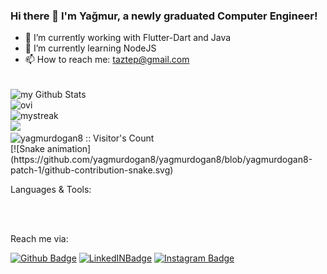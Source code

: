 ### Hi there 👋 I'm Yağmur, a newly graduated Computer Engineer!

- 🔭 I’m currently working with Flutter-Dart and Java
- 🌱 I’m currently learning NodeJS
- 📫 How to reach me: taztep@gmail.com

<br>
<img align="center" src="https://github-readme-stats.vercel.app/api?username=yagmurdogan8&include_all_commits=true&count_private=true&show_icons=true&line_height=20&title_color=2B5BBD&icon_color=1124BB&text_color=A1A1A1&bg_color=0,000000,130F40" alt="my Github Stats"/>
<br>
<img src="https://github-readme-stats.vercel.app/api/top-langs?username=yagmurdogan8&show_icons=true&locale=en&layout=compact&theme=chartreuse-dark" alt="ovi" />
<br>
<img src="https://github-readme-streak-stats.herokuapp.com/?user=yagmurdogan8&theme=tokyonight" alt="mystreak"/>
<br>

<img src="https://github-profile-trophy.vercel.app/?username=yagmurdogan8&theme=juicyfresh&no-bg=true" />
<br>
<img src="https://profile-counter.glitch.me/{yagmurdogan8}/count.svg" alt="yagmurdogan8 :: Visitor's Count" />
<br>
[![Snake animation](https://github.com/yagmurdogan8/yagmurdogan8/blob/yagmurdogan8-patch-1/github-contribution-snake.svg)
<br>

Languages & Tools:

<br>

<br>

Reach me via: 

[![Github Badge](https://img.shields.io/badge/-Github-000?style=quare&labelColor=000&logo=Github&logoColor=white&link=link)](https://github.com/yagmurdogan8) 
[![LinkedINBadge](https://img.shields.io/badge/LinkedIn-0077B5?style=for-the-badge&logo=linkedin&logoColor=white)](https://www.linkedin.com/in/yagmur-dogan/) 
[![Instagram Badge](https://img.shields.io/badge/-Instagram-C13584?style=flat-quare&labelColor=C13584&logo=instagram&logoColor=white&link=link)](https://www.instagram.com/ygmrdgan/) 

